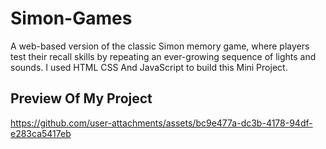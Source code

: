 # Simon-Games
A web-based version of the classic Simon memory game, where players test their recall skills by repeating an ever-growing sequence of lights and sounds.
I used HTML CSS And JavaScript to build this Mini Project.
## Preview Of My Project
https://github.com/user-attachments/assets/bc9e477a-dc3b-4178-94df-e283ca5417eb
